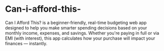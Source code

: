 # Can-i-afford-this-
Can I Afford This? is a beginner-friendly, real-time budgeting web app designed to help you make smarter spending decisions based on your monthly income, expenses, and savings. Whether you're paying in full or via EMI (with interest), this app calculates how your purchase will impact your finances — instantly.
